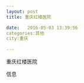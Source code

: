 ```yaml
--- 
layout: post 
title: 重庆红楼医院

date:   2016-05-03 13:39:56 
categories:其他  
city:重庆
  
--- 
```

   
重庆红楼医院

信息

